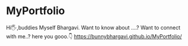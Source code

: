 # MyPortfolio
Hi🖐️,buddies Myself Bhargavi.
Want to know about ....?
Want to connect with me..?
here you gooo.👇
https://bunnybhargavi.github.io/MyPortfolio/
